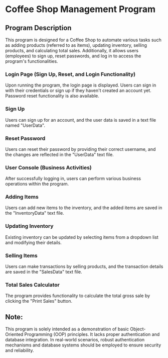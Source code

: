 # Coffee Shop Management Program

## Program Description
This program is designed for a Coffee Shop to automate various tasks such as adding products (referred to as items), updating inventory, selling products, and calculating total sales. Additionally, it allows users (employees) to sign up, reset passwords, and log in to access the program's functionalities.

### Login Page (Sign Up, Reset, and Login Functionality)
Upon running the program, the login page is displayed. Users can sign in with their credentials or sign up if they haven't created an account yet. Password reset functionality is also available.

### Sign Up
Users can sign up for an account, and the user data is saved in a text file named "UserData".

### Reset Password
Users can reset their password by providing their correct username, and the changes are reflected in the "UserData" text file.

### User Console (Business Activities)
After successfully logging in, users can perform various business operations within the program.

### Adding Items
Users can add new items to the inventory, and the added items are saved in the "InventoryData" text file.

### Updating Inventory
Existing inventory can be updated by selecting items from a dropdown list and modifying their details.

### Selling Items
Users can make transactions by selling products, and the transaction details are saved in the "SalesData" text file.

### Total Sales Calculator
The program provides functionality to calculate the total gross sale by clicking the "Print Sales" button.

## Note:
This program is solely intended as a demonstration of basic Object-Oriented Programming (OOP) principles. It lacks proper authentication and database integration. In real-world scenarios, robust authentication mechanisms and database systems should be employed to ensure security and reliability.
